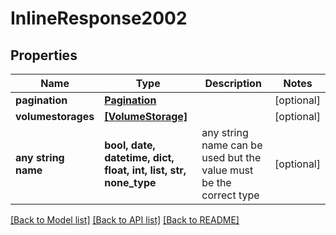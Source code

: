# InlineResponse2002


## Properties
Name | Type | Description | Notes
------------ | ------------- | ------------- | -------------
**pagination** | [**Pagination**](Pagination.md) |  | [optional] 
**volumestorages** | [**[VolumeStorage]**](VolumeStorage.md) |  | [optional] 
**any string name** | **bool, date, datetime, dict, float, int, list, str, none_type** | any string name can be used but the value must be the correct type | [optional]

[[Back to Model list]](../README.md#documentation-for-models) [[Back to API list]](../README.md#documentation-for-api-endpoints) [[Back to README]](../README.md)



